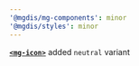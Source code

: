 ```yaml
---
'@mgdis/mg-components': minor
'@mgdis/styles': minor
---
```


[**`<mg-icon>`**](http://core.pages.mgdis.fr/core-ui/core-ui/storybook/?path=/docs/atoms-mg-icon--docs) added `neutral` variant